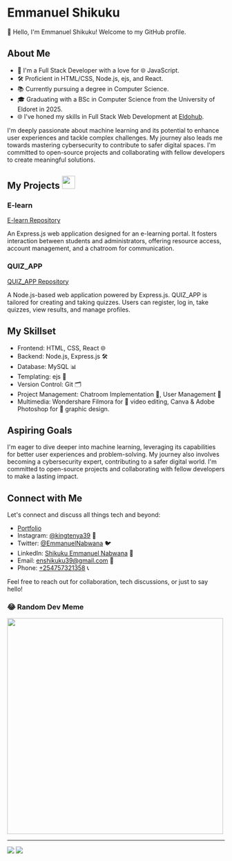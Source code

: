 




# Emmanuel Shikuku

👋 Hello, I'm Emmanuel Shikuku! Welcome to my GitHub profile.

## About Me

- 💼 I'm a Full Stack Developer with a love for 🌐 JavaScript.
- 🛠️ Proficient in HTML/CSS, Node.js, ejs, and React.
- 📚 Currently pursuing a degree in Computer Science.
- 🎓 Graduating with a BSc in Computer Science from the University of Eldoret in 2025.
- 🌐 I've honed my skills in Full Stack Web Development at [Eldohub](https://www.eldohub.co.ke/).

I'm deeply passionate about machine learning and its potential to enhance user experiences and tackle complex challenges. My journey also leads me towards mastering cybersecurity to contribute to safer digital spaces. I'm committed to open-source projects and collaborating with fellow developers to create meaningful solutions.

## My Projects <img src="https://media.giphy.com/media/WUlplcMpOCEmTGBtBW/giphy.gif" width="30">

### E-learn

[E-learn Repository](https://github.com/Shikuku39/e-learning)

An Express.js web application designed for an e-learning portal. It fosters interaction between students and administrators, offering resource access, account management, and a chatroom for communication.

### QUIZ_APP

[QUIZ_APP Repository](https://github.com/Shikuku39/QUIZ_APP)

A Node.js-based web application powered by Express.js. QUIZ_APP is tailored for creating and taking quizzes. Users can register, log in, take quizzes, view results, and manage profiles.

## My Skillset

- Frontend: HTML, CSS, React 🌐
- Backend: Node.js, Express.js 🛠️
- Database: MySQL 📊
- Templating: ejs 📝
- Version Control: Git 🗂️
- Project Management: Chatroom Implementation 💬, User Management 👥
- Multimedia: Wondershare Filmora for 🎥 video editing, Canva & Adobe Photoshop for 🎨 graphic design.

## Aspiring Goals

I'm eager to dive deeper into machine learning, leveraging its capabilities for better user experiences and problem-solving. My journey also involves becoming a cybersecurity expert, contributing to a safer digital world. I'm committed to open-source projects and collaborating with fellow developers to make a lasting impact.

## Connect with Me

Let's connect and discuss all things tech and beyond:

- [Portfolio](https://shikuku39.github.io/Shikuku/)
- Instagram: [@kingtenya39](https://www.instagram.com/kingtenya39) 📸
- Twitter: [@EmmanuelNabwana](https://twitter.com/EmmanuelNabwana) 🐦
- LinkedIn: [Shikuku Emmanuel Nabwana](https://www.linkedin.com/in/shikuku-emmanuel-nabwana-2b1a2324a/) 💼
- Email: [enshikuku39@gmail.com](mailto:enshikuku39@gmail.com) 📧
- Phone: [+254757321358](tel:+254757321358) 📞

Feel free to reach out for collaboration, tech discussions, or just to say hello!


### 😂 Random Dev Meme
<img src='https://randommeme-five.vercel.app/' style="height: 500px;"/>

---
[![](https://visitcount.itsvg.in/api?id=Shikuku39&icon=0&color=0)](https://visitcount.itsvg.in)
[![](https://visitcount.itsvg.in/api?id=Shikuku39&label=Profile%20Views&color=4&pretty=true)](https://visitcount.itsvg.in)
